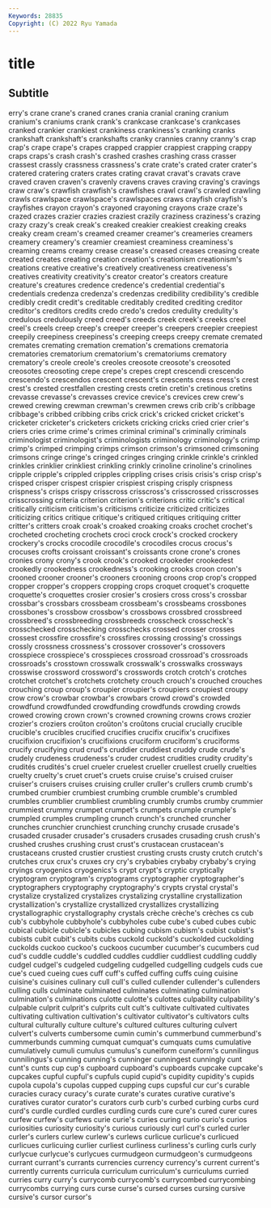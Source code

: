 ```yaml
---
Keywords: 28835
Copyright: (C) 2022 Ryu Yamada
---
```



# title

## Subtitle
erry's crane
crane's craned cranes crania cranial craning cranium cranium's craniums crank
crank's crankcase crankcase's crankcases cranked crankier crankiest crankiness crankiness's cranking
cranks crankshaft crankshaft's crankshafts cranky crannies cranny cranny's crap crap's
crape crape's crapes crapped crappier crappiest crapping crappy craps craps's
crash crash's crashed crashes crashing crass crasser crassest crassly crassness
crassness's crate crate's crated crater crater's cratered cratering craters crates
crating cravat cravat's cravats crave craved craven craven's cravenly cravens
craves craving craving's cravings craw craw's crawfish crawfish's crawfishes crawl
crawl's crawled crawling crawls crawlspace crawlspace's crawlspaces craws crayfish crayfish's
crayfishes crayon crayon's crayoned crayoning crayons craze craze's crazed crazes
crazier crazies craziest crazily craziness craziness's crazing crazy crazy's creak
creak's creaked creakier creakiest creaking creaks creaky cream cream's creamed
creamer creamer's creameries creamers creamery creamery's creamier creamiest creaminess creaminess's
creaming creams creamy crease crease's creased creases creasing create created
creates creating creation creation's creationism creationism's creations creative creative's creatively
creativeness creativeness's creatives creativity creativity's creator creator's creators creature creature's
creatures credence credence's credential credential's credentials credenza credenza's credenzas credibility
credibility's credible credibly credit credit's creditable creditably credited crediting creditor
creditor's creditors credits credo credo's credos credulity credulity's credulous credulously
creed creed's creeds creek creek's creeks creel creel's creels creep
creep's creeper creeper's creepers creepier creepiest creepily creepiness creepiness's creeping
creeps creepy cremate cremated cremates cremating cremation cremation's cremations crematoria
crematories crematorium crematorium's crematoriums crematory crematory's creole creole's creoles creosote
creosote's creosoted creosotes creosoting crepe crepe's crepes crept crescendi crescendo
crescendo's crescendos crescent crescent's crescents cress cress's crest crest's crested
crestfallen cresting crests cretin cretin's cretinous cretins crevasse crevasse's crevasses
crevice crevice's crevices crew crew's crewed crewing crewman crewman's crewmen
crews crib crib's cribbage cribbage's cribbed cribbing cribs crick crick's
cricked cricket cricket's cricketer cricketer's cricketers crickets cricking cricks cried
crier crier's criers cries crime crime's crimes criminal criminal's criminally
criminals criminologist criminologist's criminologists criminology criminology's crimp crimp's crimped crimping
crimps crimson crimson's crimsoned crimsoning crimsons cringe cringe's cringed cringes
cringing crinkle crinkle's crinkled crinkles crinklier crinkliest crinkling crinkly crinoline
crinoline's crinolines cripple cripple's crippled cripples crippling crises crisis crisis's
crisp crisp's crisped crisper crispest crispier crispiest crisping crisply crispness
crispness's crisps crispy crisscross crisscross's crisscrossed crisscrosses crisscrossing criteria criterion
criterion's criterions critic critic's critical critically criticism criticism's criticisms criticize
criticized criticizes criticizing critics critique critique's critiqued critiques critiquing critter
critter's critters croak croak's croaked croaking croaks crochet crochet's crocheted
crocheting crochets croci crock crock's crocked crockery crockery's crocks crocodile
crocodile's crocodiles crocus crocus's crocuses crofts croissant croissant's croissants crone
crone's crones cronies crony crony's crook crook's crooked crookeder crookedest
crookedly crookedness crookedness's crooking crooks croon croon's crooned crooner crooner's
crooners crooning croons crop crop's cropped cropper cropper's croppers cropping
crops croquet croquet's croquette croquette's croquettes crosier crosier's crosiers cross
cross's crossbar crossbar's crossbars crossbeam crossbeam's crossbeams crossbones crossbones's crossbow
crossbow's crossbows crossbred crossbreed crossbreed's crossbreeding crossbreeds crosscheck crosscheck's crosschecked
crosschecking crosschecks crossed crosser crosses crossest crossfire crossfire's crossfires crossing
crossing's crossings crossly crossness crossness's crossover crossover's crossovers crosspiece crosspiece's
crosspieces crossroad crossroad's crossroads crossroads's crosstown crosswalk crosswalk's crosswalks crossways
crosswise crossword crossword's crosswords crotch crotch's crotches crotchet crotchet's crotchets
crotchety crouch crouch's crouched crouches crouching croup croup's croupier croupier's
croupiers croupiest croupy crow crow's crowbar crowbar's crowbars crowd crowd's
crowded crowdfund crowdfunded crowdfunding crowdfunds crowding crowds crowed crowing crown
crown's crowned crowning crowns crows crozier crozier's croziers croûton croûton's
croûtons crucial crucially crucible crucible's crucibles crucified crucifies crucifix crucifix's
crucifixes crucifixion crucifixion's crucifixions cruciform cruciform's cruciforms crucify crucifying crud
crud's cruddier cruddiest cruddy crude crude's crudely crudeness crudeness's cruder
crudest crudities crudity crudity's crudités crudités's cruel crueler cruelest crueller
cruellest cruelly cruelties cruelty cruelty's cruet cruet's cruets cruise cruise's
cruised cruiser cruiser's cruisers cruises cruising cruller cruller's crullers crumb
crumb's crumbed crumbier crumbiest crumbing crumble crumble's crumbled crumbles crumblier
crumbliest crumbling crumbly crumbs crumby crummier crummiest crummy crumpet crumpet's
crumpets crumple crumple's crumpled crumples crumpling crunch crunch's crunched cruncher
crunches crunchier crunchiest crunching crunchy crusade crusade's crusaded crusader crusader's
crusaders crusades crusading crush crush's crushed crushes crushing crust crust's
crustacean crustacean's crustaceans crusted crustier crustiest crusting crusts crusty crutch
crutch's crutches crux crux's cruxes cry cry's crybabies crybaby crybaby's
crying cryings cryogenics cryogenics's crypt crypt's cryptic cryptically cryptogram cryptogram's
cryptograms cryptographer cryptographer's cryptographers cryptography cryptography's crypts crystal crystal's crystalize
crystalized crystalizes crystalizing crystalline crystallization crystallization's crystallize crystallized crystallizes crystallizing
crystallographic crystallography crystals crèche crèche's crèches cs cub cub's cubbyhole
cubbyhole's cubbyholes cube cube's cubed cubes cubic cubical cubicle cubicle's
cubicles cubing cubism cubism's cubist cubist's cubists cubit cubit's cubits
cubs cuckold cuckold's cuckolded cuckolding cuckolds cuckoo cuckoo's cuckoos cucumber
cucumber's cucumbers cud cud's cuddle cuddle's cuddled cuddles cuddlier cuddliest
cuddling cuddly cudgel cudgel's cudgeled cudgeling cudgelled cudgelling cudgels cuds
cue cue's cued cueing cues cuff cuff's cuffed cuffing cuffs
cuing cuisine cuisine's cuisines culinary cull cull's culled cullender cullender's
cullenders culling culls culminate culminated culminates culminating culmination culmination's culminations
culotte culotte's culottes culpability culpability's culpable culprit culprit's culprits cult
cult's cultivate cultivated cultivates cultivating cultivation cultivation's cultivator cultivator's cultivators
cults cultural culturally culture culture's cultured cultures culturing culvert culvert's
culverts cumbersome cumin cumin's cummerbund cummerbund's cummerbunds cumming cumquat cumquat's
cumquats cums cumulative cumulatively cumuli cumulus cumulus's cuneiform cuneiform's cunnilingus
cunnilingus's cunning cunning's cunninger cunningest cunningly cunt cunt's cunts cup
cup's cupboard cupboard's cupboards cupcake cupcake's cupcakes cupful cupful's cupfuls
cupid cupid's cupidity cupidity's cupids cupola cupola's cupolas cupped cupping
cups cupsful cur cur's curable curacies curacy curacy's curate curate's
curates curative curative's curatives curator curator's curators curb curb's curbed
curbing curbs curd curd's curdle curdled curdles curdling curds cure
cure's cured curer cures curfew curfew's curfews curie curie's curies
curing curio curio's curios curiosities curiosity curiosity's curious curiously curl
curl's curled curler curler's curlers curlew curlew's curlews curlicue curlicue's
curlicued curlicues curlicuing curlier curliest curliness curliness's curling curls curly
curlycue curlycue's curlycues curmudgeon curmudgeon's curmudgeons currant currant's currants currencies
currency currency's current current's currently currents curricula curriculum curriculum's curriculums
curried curries curry curry's currycomb currycomb's currycombed currycombing currycombs currying
curs curse curse's cursed curses cursing cursive cursive's cursor cursor's
